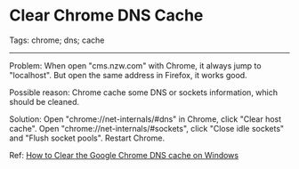# Clear Chrome DNS Cache
Tags: chrome; dns; cache

------

Problem:
When open "cms.nzw.com" with Chrome, it always jump to "localhost".
But open the same address in Firefox, it works good.

Possible reason:
Chrome cache some DNS or sockets information, which should be cleaned.

Solution:
Open "chrome://net-internals/#dns" in Chrome,
click "Clear host cache".
Open "chrome://net-internals/#sockets",
click "Close idle sockets" and "Flush socket pools".
Restart Chrome.

Ref: [How to Clear the Google Chrome DNS cache on Windows](http://www.howtogeek.com/197804/how-to-clear-the-google-chrome-dns-cache-on-windows/)
